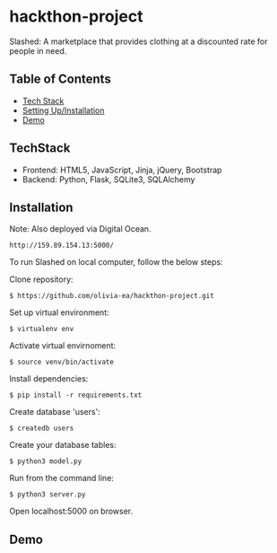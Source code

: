 # hackthon-project
Slashed: A marketplace that provides clothing at a discounted rate for people in need. 

## Table of Contents
* [Tech Stack](#techstack) 
* [Setting Up/Installation](#installation)
* [Demo](#demo)


## TechStack
* Frontend: HTML5, JavaScript, Jinja, jQuery, Bootstrap 
* Backend: Python, Flask, SQLite3, SQLAlchemy 

## Installation 

Note: Also deployed via Digital Ocean. 
```
http://159.89.154.13:5000/
```

To run Slashed on local computer, follow the below steps:

Clone repository: 
```
$ https://github.com/olivia-ea/hackthon-project.git
```

Set up virtual environment: 

```
$ virtualenv env
```

Activate virtual envirnoment:
```
$ source venv/bin/activate
```

Install dependencies:
```
$ pip install -r requirements.txt
```

Create database 'users':
```
$ createdb users
```

Create your database tables:
```
$ python3 model.py
```

Run from the command line:
```
$ python3 server.py
```

Open localhost:5000 on browser.

## Demo
